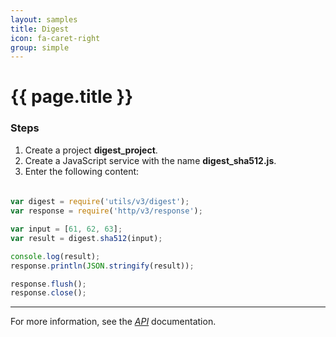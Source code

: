 ```yaml
---
layout: samples
title: Digest
icon: fa-caret-right
group: simple
---
```


{{ page.title }}
===

### Steps

1. Create a project **digest_project**.
2. Create a JavaScript service with the name **digest_sha512.js**.
3. Enter the following content:

####

```javascript

var digest = require('utils/v3/digest');
var response = require('http/v3/response');

var input = [61, 62, 63];
var result = digest.sha512(input);

console.log(result);
response.println(JSON.stringify(result));

response.flush();
response.close();

```

---

For more information, see the *[API](../api/)* documentation.
